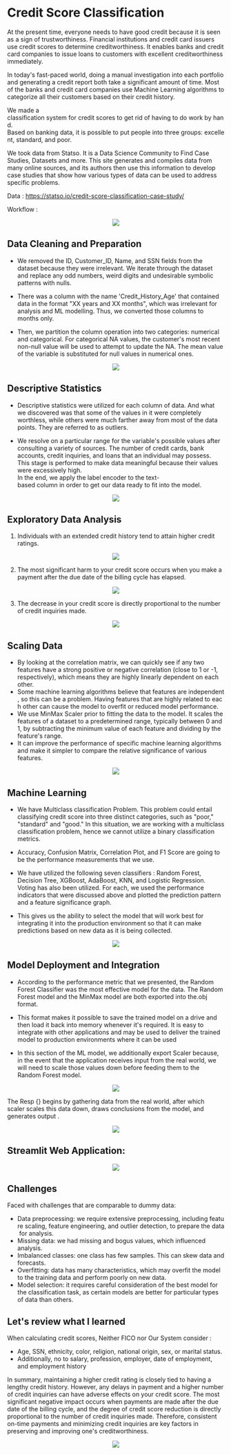 <p align="center">
  <h1>Credit Score Classification</h1>
</p>

At the present time, everyone needs to have good credit because it is seen as a sign of trustworthiness. Financial institutions and credit card issuers use credit scores to determine creditworthiness. It enables banks and credit card companies to issue loans to customers with excellent creditworthiness immediately. 

In today's fast-paced world, doing a manual investigation into each portfolio and generating a credit report both take a significant amount of time. Most of the banks and credit card companies use Machine Learning algorithms to categorize all their customers based on their credit history.

We made a classification system for credit scores to get rid of having to do work by hand. Based on banking data, it is possible to put people into three groups: excellent, standard, and poor. 

We took data from Statso. It is a Data Science Community to Find Case Studies, Datasets and more. This site generates and compiles data from many online sources, and its authors then use this information to develop case studies that show how various types of data can be used to address specific problems.

Data : https://statso.io/credit-score-classification-case-study/

Workflow :
<p align="center">
  <img src="assests/workflow.png"/>
</p>

## Data Cleaning and Preparation
- We removed the ID, Customer_ID, Name, and SSN fields from the dataset because they were irrelevant. We iterate through the dataset and replace any odd numbers, weird digits and undesirable symbolic patterns with nulls. 

- There was a column with the name 'Credit_History_Age' that contained data in the format "XX years and XX months", which was irrelevant for analysis and ML modelling. Thus, we converted those columns to months only.

- Then, we partition the column operation into two categories: numerical and categorical. For categorical NA values, the customer's most recent non-null value will be used to attempt to update the NA. The mean value of the variable is substituted for null values  in numerical ones.

<p align="center">
  <img src="assests/data_cleaning.png"/>
</p>

## Descriptive Statistics 
- Descriptive statistics were utilized for each column of data. And what we discovered was that some of the values in it were completely worthless, while others were much farther away from most of the data points. They are referred to as outliers.

- We resolve on a particular range for the variable's possible values after consulting a variety of sources. The number of credit cards, bank accounts, credit inquiries, and loans that an individual may possess. This stage is performed to make data meaningful because their values were excessively high. In the end, we apply the label encoder to the text-based column in order to get our data ready to fit into the model.

<p align="center">
  <img src="assests/outliers_handling.png"/>
</p>

## Exploratory Data Analysis

1. Individuals with an extended credit history tend to attain higher credit ratings.
<p align="center">
  <img src="assests/eda1.png"/>
</p>

2. The most significant harm to your credit score occurs when you make a payment after the due date of the billing cycle has elapsed.
<p align="center">
  <img src="assests/eda2.png"/>
</p>

3. The decrease in your credit score is directly proportional to the number of credit inquiries made.
<p align="center">
  <img src="assests/eda3.png"/>
</p>


## Scaling Data

- By looking at the correlation matrix, we can quickly see if any two features have a strong positive or negative correlation (close to 1 or -1, respectively), which means they are highly linearly dependent on each other.
- Some machine learning algorithms believe that features are independent, so this can be a problem. Having features that are highly related to each other can cause the model to overfit or reduced model performance.
- We use MinMax Scaler prior to fitting the data to the model. It scales the features of a dataset to a predetermined range, typically between 0 and 1, by subtracting the minimum value of each feature and dividing by the feature's range.
- It can improve the performance of specific machine learning algorithms and make it simpler to compare the relative significance of various features.

<p align="center">
  <img src="assests/scaling.png"/>
</p>

## Machine Learning

- We have Multiclass classification Problem. This problem could entail classifying credit score into three distinct categories, such as "poor," "standard" and "good." In this situation, we are working with a multiclass classification problem, hence we cannot utilize a binary classification metrics. 

- Accuracy, Confusion Matrix, Correlation Plot, and F1 Score are going to be the performance measurements that we use.

- We have utilized the following seven classifiers : Random Forest, Decision Tree, XGBoost, AdaBoost, KNN, and Logistic Regression. Voting has also been utilized. For each, we used the performance indicators that were discussed above and plotted the prediction pattern and a feature significance graph.

- This gives us the ability to select the model that will work best for integrating it into the production environment so that it can make predictions based on new data as it is being collected. 

<p align="center">
  <img src="assests/model_accuracy.png"/>
</p>

## Model Deployment and Integration

- According to the performance metric that we presented, the Random Forest Classifier was the most effective model for the data. The Random Forest model and the MinMax model are both exported into the.obj format.

- This format makes it possible to save the trained model on a drive and then load it back into memory whenever it's required. It is easy to integrate with other applications and may be used to deliver the trained model to production environments where it can be used

- In this section of the ML model, we additionally export Scaler because, in the event that the application receives input from the real world, we will need to scale those values down before feeding them to the Random Forest model.

<p align="center">
  <img src="assests/code1.png"/>
</p>

The Resp {} begins by gathering data from the real world, after which scaler scales this data down, draws conclusions from the model, and generates output .

<p align="center">
  <img src="assests/code2.png"/>
</p>

## Streamlit Web Application:

<p align="center">
  <img src="assests/code2.png"/>
</p>

## Challenges

Faced with challenges that are comparable to dummy data: 
- Data preprocessing: we require extensive preprocessing, including feature scaling, feature engineering, and outlier detection, to prepare the data for analysis.
- Missing data: we had missing and bogus values, which influenced  analysis.
- Imbalanced classes: one class has few samples. This can skew data and forecasts.
- Overfitting: data has many characteristics, which may overfit the model to the training data and perform poorly on new data.
- Model selection: it requires careful consideration of the best model for the classification task, as certain models are better for particular types of data than others.

## Let's review what I learned

When calculating credit scores, Neither FICO nor Our System consider :
- Age, SSN, ethnicity, color, religion, national origin, sex, or marital status. 
- Additionally, no to salary, profession, employer, date of employment, and employment history

In summary, maintaining a higher credit rating is closely tied to having a lengthy credit history. However, any delays in payment and a higher number of credit inquiries can have adverse effects on your credit score. The most significant negative impact occurs when payments are made after the due date of the billing cycle, and the degree of credit score reduction is directly proportional to the number of credit inquiries made. Therefore, consistent on-time payments and minimizing credit inquiries are key factors in preserving and improving one's creditworthiness.

<p align="center">
  <img src="assests/score_comparison.png"/>
</p>


